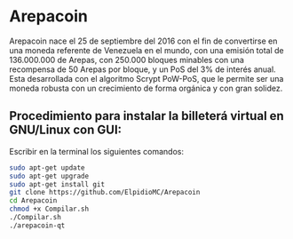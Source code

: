 Arepacoin
===========================
Arepacoin nace el 25 de septiembre del 2016 con el fin de convertirse en una moneda referente de Venezuela en el mundo, con una emisión total de 136.000.000 de Arepas, con 250.000 bloques minables con una recompensa de 50 Arepas por bloque, y un PoS del 3% de interés anual. Esta desarrollada con el algoritmo Scrypt PoW-PoS, que le permite ser una moneda robusta con un crecimiento de forma orgánica y con gran solidez.

Procedimiento para instalar la billeterá virtual en GNU/Linux con GUI:
---------------------
Escribir en la terminal los siguientes comandos:

```bash
sudo apt-get update
sudo apt-get upgrade
sudo apt-get install git
git clone https://github.com/ElpidioMC/Arepacoin
cd Arepacoin
chmod +x Compilar.sh
./Compilar.sh
./arepacoin-qt
```

